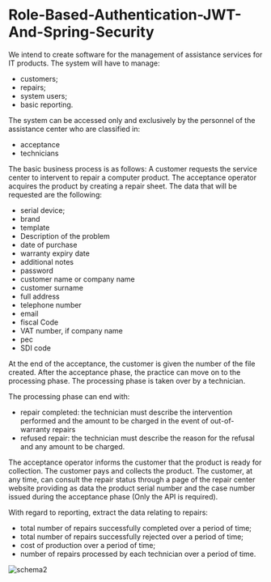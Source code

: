 # Role-Based-Authentication-JWT-And-Spring-Security



We intend to create software for the management of assistance services for IT products. The system will have to manage:
- customers;
- repairs;
- system users;
- basic reporting.

The system can be accessed only and exclusively by the personnel of the assistance center who are classified in:

- acceptance
- technicians

The basic business process is as follows:
A customer requests the service center to intervent to repair a computer product.
The acceptance operator acquires the product by creating a repair sheet. The data that will be requested are the following:

- serial device;
- brand
- template
- Description of the problem
- date of purchase
- warranty expiry date
- additional notes
- password
- customer name or company name
- customer surname
- full address
- telephone number
- email
- fiscal Code
- VAT number, if company name
- pec
- SDI code

At the end of the acceptance, the customer is given the number of the file created.
After the acceptance phase, the practice can move on to the processing phase.
The processing phase is taken over by a technician.

The processing phase can end with:
- repair completed: the technician must describe the intervention performed and the amount to be charged in the event of out-of-warranty repairs
- refused repair: the technician must describe the reason for the refusal and any amount to be charged.

The acceptance operator informs the customer that the product is ready for collection.
The customer pays and collects the product.
The customer, at any time, can consult the repair status through a page of the repair center website providing as data the product serial number and the case number issued during the acceptance phase (Only the API is required).

With regard to reporting, extract the data relating to repairs:
- total number of repairs successfully completed over a period of time;
- total number of repairs successfully rejected over a period of time;
- cost of production over a period of time;
- number of repairs processed by each technician over a period of time.



![schema2](https://github.com/KRIS13-GIF/Role-Based-Authentication-JWT-And-Spring-Security/assets/71281629/711037dc-77d6-4b26-ac1f-89249c2fe9d4)

